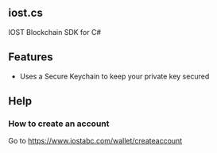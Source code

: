 ## iost.cs
IOST Blockchain SDK for C#

## Features
- Uses a Secure Keychain to keep your private key secured

## Help
### How to create an account
Go to https://www.iostabc.com/wallet/createaccount 